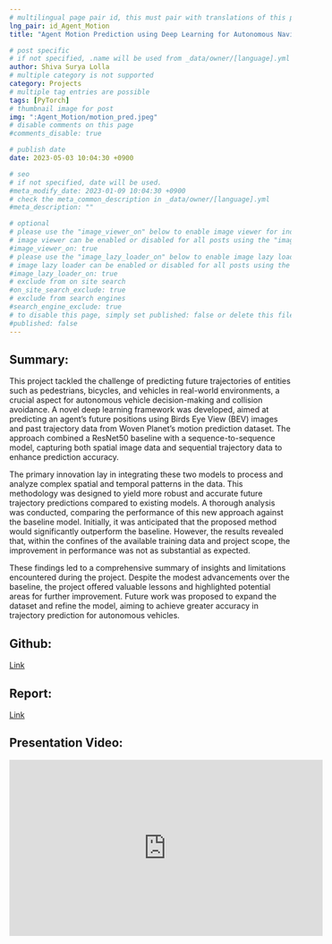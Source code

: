 ```yaml
---
# multilingual page pair id, this must pair with translations of this page. (This name must be unique)
lng_pair: id_Agent_Motion
title: "Agent Motion Prediction using Deep Learning for Autonomous Navigation"

# post specific
# if not specified, .name will be used from _data/owner/[language].yml
author: Shiva Surya Lolla
# multiple category is not supported
category: Projects
# multiple tag entries are possible
tags: [PyTorch]
# thumbnail image for post
img: ":Agent_Motion/motion_pred.jpeg"
# disable comments on this page
#comments_disable: true

# publish date
date: 2023-05-03 10:04:30 +0900

# seo
# if not specified, date will be used.
#meta_modify_date: 2023-01-09 10:04:30 +0900
# check the meta_common_description in _data/owner/[language].yml
#meta_description: ""

# optional
# please use the "image_viewer_on" below to enable image viewer for individual pages or posts (_posts/ or [language]/_posts folders).
# image viewer can be enabled or disabled for all posts using the "image_viewer_posts: true" setting in _data/conf/main.yml.
#image_viewer_on: true
# please use the "image_lazy_loader_on" below to enable image lazy loader for individual pages or posts (_posts/ or [language]/_posts folders).
# image lazy loader can be enabled or disabled for all posts using the "image_lazy_loader_posts: true" setting in _data/conf/main.yml.
#image_lazy_loader_on: true
# exclude from on site search
#on_site_search_exclude: true
# exclude from search engines
#search_engine_exclude: true
# to disable this page, simply set published: false or delete this file
#published: false
---
```

## **Summary:**
This project tackled the challenge of predicting future trajectories of entities such as pedestrians, bicycles, and vehicles in real-world environments, a crucial aspect for autonomous vehicle decision-making and collision avoidance. A novel deep learning framework was developed, aimed at predicting an agent’s future positions using Birds Eye View (BEV) images and past trajectory data from Woven Planet’s motion prediction dataset. The approach combined a ResNet50 baseline with a sequence-to-sequence model, capturing both spatial image data and sequential trajectory data to enhance prediction accuracy.

The primary innovation lay in integrating these two models to process and analyze complex spatial and temporal patterns in the data. This methodology was designed to yield more robust and accurate future trajectory predictions compared to existing models. A thorough analysis was conducted, comparing the performance of this new approach against the baseline model. Initially, it was anticipated that the proposed method would significantly outperform the baseline. However, the results revealed that, within the confines of the available training data and project scope, the improvement in performance was not as substantial as expected.

These findings led to a comprehensive summary of insights and limitations encountered during the project. Despite the modest advancements over the baseline, the project offered valuable lessons and highlighted potential areas for further improvement. Future work was proposed to expand the dataset and refine the model, aiming to achieve greater accuracy in trajectory prediction for autonomous vehicles. 

## **Github:**
[Link](https://github.com/omgaikwad08/Agent-Motion-Preditction)

## **Report:**
[Link](https://drive.google.com/file/d/1l-NGrGgitmoy3Z2imV5qNMXszRSEHPof/view?usp=sharing)

## **Presentation Video:**
<iframe width="560" height="315" src="https://www.youtube.com/embed/FUbTU5KM1EM?si=v7myOsyEL2O_dJ_X" title="YouTube video player" frameborder="0" allow="accelerometer; autoplay; clipboard-write; encrypted-media; gyroscope; picture-in-picture; web-share" allowfullscreen></iframe>






